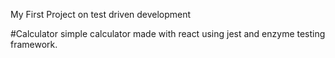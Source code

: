 My First Project on test driven development

#Calculator
simple calculator made with react using jest and enzyme testing framework.

